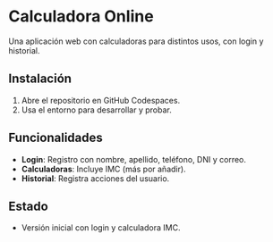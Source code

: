 # Calculadora Online

Una aplicación web con calculadoras para distintos usos, con login y historial.

## Instalación
1. Abre el repositorio en GitHub Codespaces.
2. Usa el entorno para desarrollar y probar.

## Funcionalidades
- **Login**: Registro con nombre, apellido, teléfono, DNI y correo.
- **Calculadoras**: Incluye IMC (más por añadir).
- **Historial**: Registra acciones del usuario.

## Estado
- Versión inicial con login y calculadora IMC.